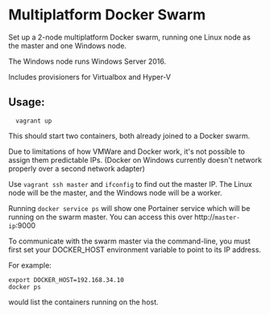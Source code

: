 # Multiplatform Docker Swarm

Set up a 2-node multiplatform Docker swarm, running one Linux node as the master
and one Windows node.

The Windows node runs Windows Server 2016.

Includes provisioners for Virtualbox and Hyper-V

## Usage:

```
  vagrant up
```

This should start two containers, both already joined to a Docker swarm.

Due to limitations of how VMWare and Docker work, it's not possible to assign
them predictable IPs. (Docker on Windows currently doesn't network properly
over a second network adapter)

Use `vagrant ssh master` and `ifconfig` to find out the master IP. The Linux
node will be the master, and the Windows node will be a worker.

Running `docker service ps` will show one Portainer service which will be
running on the swarm master. You can access this over http://`master-ip`:9000

To communicate with the swarm master via the command-line, you must first
set your DOCKER\_HOST environment variable to point to its IP address.

For example:
```
export DOCKER_HOST=192.168.34.10
docker ps
```
would list the containers running on the host.

